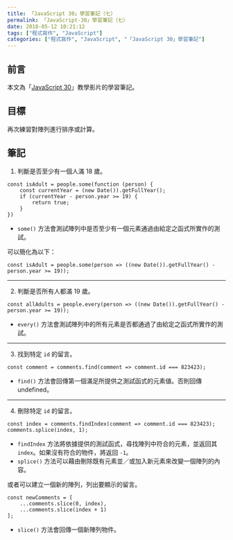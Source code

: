 ```yaml
---
title: 「JavaScript 30」學習筆記（七）
permalink: 「JavaScript-30」學習筆記（七）
date: 2018-05-12 10:21:12
tags: ["程式寫作", "JavaScript"]
categories: ["程式寫作", "JavaScript", "「JavaScript 30」學習筆記"]
---
```


## 前言

本文為「[JavaScript 30](https://javascript30.com/)」教學影片的學習筆記。

## 目標

再次練習對陣列進行排序或計算。

## 筆記

1. 判斷是否至少有一個人滿 18 歲。

```JS
const isAdult = people.some(function (person) {
    const currentYear = (new Date()).getFullYear();
    if (currentYear - person.year >= 19) {
        return true;
    }
})
```

- `some()` 方法會測試陣列中是否至少有一個元素通過由給定之函式所實作的測試。

可以簡化為以下：

```JS
const isAdult = people.some(person => ((new Date()).getFullYear() - person.year >= 19));
```

---

2. 判斷是否所有人都滿 19 歲。

```JS
const allAdults = people.every(person => ((new Date()).getFullYear() - person.year >= 19));
```

- `every()` 方法會測試陣列中的所有元素是否都通過了由給定之函式所實作的測試。

---

3. 找到特定 `id` 的留言。

```JS
const comment = comments.find(comment => comment.id === 823423);
```

- `find()` 方法會回傳第一個滿足所提供之測試函式的元素値。否則回傳 undefined。

---

4. 刪除特定 `id` 的留言。

```JS
const index = comments.findIndex(comment => comment.id === 823423);
comments.splice(index, 1);
```

- `findIndex` 方法將依據提供的測試函式，尋找陣列中符合的元素，並返回其 `index`。如果沒有符合的物件，將返回 `-1`。
- `splice()` 方法可以藉由刪除既有元素並／或加入新元素來改變一個陣列的內容。

或者可以建立一個新的陣列，列出要顯示的留言。

```JS
const newComments = [
    ...comments.slice(0, index),
    ...comments.slice(index + 1)
];
```

- `slice()` 方法會回傳一個新陣列物件。
